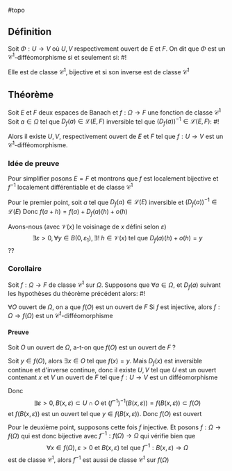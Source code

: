 #topo
## Définition
Soit $\Phi : U \to V$ où $U, V$ respectivement ouvert de $E$ et $F$. On dit que $\Phi$ est un $\mathcal C^1$-difféomorphisme si et seulement si: #!

Elle est de classe $\mathcal C ^1$, bijective et si son inverse est de classe $\mathcal C ^1$

## Théorème
Soit $E$ et $F$ deux espaces de Banach et $f: \Omega \to F$ une fonction de classe $\mathcal C ^1$
Soit $a \in \Omega$ tel que $D_{f}(a) \in \mathcal L(E, F)$ inversible tel que $(D_{f}(a))^{-1} \in \mathcal L(E, F)$: #!

Alors il existe $U,V$, respectivement ouvert de $E$ et $F$ tel que $f: U \to V$ est un $\mathcal C^1$-difféomorphisme.

### Idée de preuve
Pour simplifier posons $E = F$ et montrons que $f$ est localement bijective et $f^{-1}$ localement différentiable et de classe $\mathcal C ^1$

Pour le premier point, soit $a$ tel que $D_{f}(a) \in \mathcal L(E)$ inversible et $(D_{f}(a))^{-1} \in \mathcal L(E)$
Donc $f(a+h) = f(a) + D_{f}(a)(h) + o(h)$

Avons-nous (avec $\mathcal V(x)$ le voisinage de $x$ défini selon $\varepsilon$)
$$
\exists \varepsilon>0, \forall y \in B(0, \varepsilon_{1}), \exists !\; h \in \mathcal V(x) \text{ tel que } D_{f}(a)(h) + o(h) = y
$$
??




### Corollaire
Soit $f: \Omega \to F$ de classe $\mathcal C ^1$ sur $\Omega$. Supposons que $\forall a \in \Omega$, et $D_{f}(a)$ suivant les hypothèses du théorème précédent alors: #!

$\forall O$ ouvert de $\Omega$, on a que $f(O)$ est un ouvert de $F$
Si $f$ est injective, alors $f: \Omega \to f(\Omega)$ est un $\mathcal C ^1$-difféomorphisme

#### Preuve
Soit $O$ un ouvert de $\Omega$, a-t-on que $f(O)$ est un ouvert de $F$ ?

Soit $y \in f(O)$, alors $\exists x \in O$ tel que $f(x)=y$. Mais $D_{f}(x)$ est inversible continue et d'inverse continue, donc il existe $U, V$ tel que $U$ est un ouvert contenant $x$ et $V$ un ouvert de $F$ tel que $f:U \to V$ est un difféomorphisme

Donc
$$
\exists \varepsilon > 0, B(x, \varepsilon) \subset U \cap O \text{ et } \left(f^{-1}\right)^{-1}( B(x, \varepsilon)) = f(B(x, \varepsilon)) \subset f(O)
$$
et $f(B(x, \varepsilon))$ est un ouvert tel que $y \in f(B(x, \varepsilon))$. Donc $f(O)$ est ouvert

Pour le deuxième point, supposons cette fois $f$ injective.
Et posons $f: \Omega \to f(\Omega)$ qui est donc bijective avec $f^{-1}: f(\Omega) \to \Omega$ qui vérifie bien que
$$
\forall x  \in f(\Omega), \varepsilon>0 \text{ et } B(x, \varepsilon) \text{ tel que } f^{-1}: B(x, \varepsilon) \to \Omega
$$
est de classe $\mathcal C ^1$, alors $f^{-1}$ est aussi de classe $\mathcal C^1$ sur $f(\Omega)$


